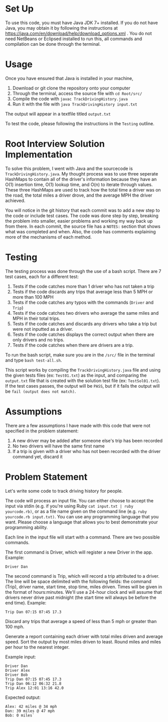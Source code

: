 # Set Up
To use this code, you must have Java JDK 7+ installed. If you do not have Java, you may obtain it by following the instructions at https://java.com/en/download/help/download_options.xml . You do not need NetBeans or Eclipsed installed to run this, all commands and compilation can be done through the terminal.

# Usage
Once you have ensured that Java is installed in your machine, 
1. Download or git clone the repository onto your computer
2. Through the terminal, access the source file with `cd Root/src/`
3. Compile the code with `javac TrackDrivingHistory.java`
4. Run it with the file with `java TrackDrivingHistory input.txt`

The output will appear in a textfile titled `output.txt`

To test the code, please following the instructions in the `Testing` outline.

# Root Interview Solution Implementation
To solve this problem, I went with Java and the sourcecode is `TrackDrivingHistory.java`. My thought process was to use three seperate HashMaps to contain all of the driver's information because they have an O(1) insertion time, O(1) lookup time, and O(n) to iterate through values. These three HashMaps are used to track how the total time a driver was on the road, the total miles a driver drove, and the average MPH the driver achieved.

You will notice in the git history that each commit was to add a new step to the code or include test cases. The code was done step by step, breaking the problem into smaller, easier problems and working my way back up from there. In each commit, the source file has a `NOTES:` section that shows what was completed and when. Also, the code has comments explaining more of the mechanisms of each method.

# Testing
The testing process was done through the use of a bash script. There are 7 test cases, each for a different test:
1. Tests if the code catches more than 1 driver who has not taken a trip
2. Tests if the code discards any trips that average less than 5 MPH or more than 100 MPH
3. Tests if the code catches any typos with the commands (`Driver` and `Trip`)
4. Tests if the code catches two drivers who average the same miles and MPH in their total trips.
5. Tests if the code catches and discards any drivers who take a trip but were not inputted as a driver.
6. Tests if the code catches displays the correct output when there are only drivers and no trips.
7. Tests if the code catches when there are drivers are a trip.

To run the bash script, make sure you are in the `/src/` file in the terminal and type `bash test-all.sh`. 

This script works by compiling the `TrackDrivingHistory.java` file and using the given tests files (ex: `Test01.txt`) as the input, and comparing the `output.txt` file that is created with the solution test file (ex: `TestSol01.txt`). If the test cases passes, the output will be `PASS`, but if it fails the output will be `fail (output does not match)`. 

# Assumptions
There are a few assumptions I have made with this code that were not specified in the problem statement:
1. A new driver may be added after someone else's trip has been recorded
2. No two drivers will have the same first name
3. If a trip is given with a driver who has not been recorded with the driver command yet, discard it

# Problem Statement
Let's write some code to track driving history for people.

The code will process an input file. You can either choose to accept the input via stdin (e.g. if you're using Ruby `cat input.txt | ruby yourcode.rb)`, or as a file name given on the command line (e.g. `ruby yourcode.rb input.txt)`. You can use any programming language that you want. Please choose a language that allows you to best demonstrate your programming ability.

Each line in the input file will start with a command. There are two possible commands.

The first command is Driver, which will register a new Driver in the app. Example:

`Driver Dan`

The second command is Trip, which will record a trip attributed to a driver. The line will be space delimited with the following fields: the command (Trip), driver name, start time, stop time, miles driven. Times will be given in the format of hours:minutes. We'll use a 24-hour clock and will assume that drivers never drive past midnight (the start time will always be before the end time). Example:

`Trip Dan 07:15 07:45 17.3`

Discard any trips that average a speed of less than 5 mph or greater than 100 mph.

Generate a report containing each driver with total miles driven and average speed. Sort the output by most miles driven to least. Round miles and miles per hour to the nearest integer.

Example input:

```
Driver Dan
Driver Alex
Driver Bob
Trip Dan 07:15 07:45 17.3
Trip Dan 06:12 06:32 21.8
Trip Alex 12:01 13:16 42.0
```

Expected output:
```
Alex: 42 miles @ 34 mph
Dan: 39 miles @ 47 mph
Bob: 0 miles`
```
